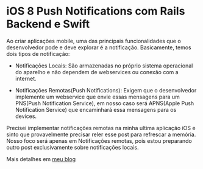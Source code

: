 # iOS 8 Push Notifications com Rails Backend e Swift

Ao criar aplicações mobile, uma das principais funcionalidades que o desenvolvedor pode e deve explorar é a notificação. Basicamente, temos dois tipos de notificação:

 - Notificações Locais:
  São armazenadas no próprio sistema operacional do aparelho e não dependem de webservices ou conexão com a internet.

 - Notificações Remotas(Push Notifications):
  Exigem que o desenvolvedor implemente um webservice que envie essas mensagens para um PNS(Push Notification Service), em nosso caso será APNS(Apple Push Notification Service) que encaminhará essa mensagens para os devices.

 Precisei implementar notificações remotas na minha ultima aplicação iOS e sinto que provavelmente precisar reler esse post para refrescar a memória. Nosso foco será apenas em Notificações remotas, pois estou preparando outro post exclusivamente sobre notificações locais.

 Mais detalhes em [meu blog](http://www.bpaulino.com.br/post/125856122726/ios-8-push-notifications-com-rails-backend-e-swift)
